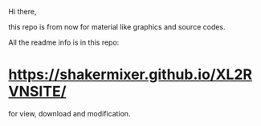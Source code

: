 Hi there, 

this repo is from now for material like graphics and source codes.

All the readme info is in this repo:

# https://shakermixer.github.io/XL2RVNSITE/




for view, download and modification.
